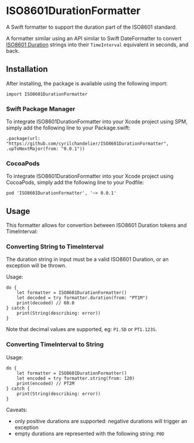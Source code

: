 # ISO8601DurationFormatter

A Swift formatter to support the duration part of the ISO8601 standard.

A formatter similar using an API similar to Swift DateFormatter to convert [ISO8601 Duration](https://en.wikipedia.org/wiki/ISO_8601#Durations) strings into their `TimeInterval` equivalent in seconds, and back.

## Installation

After installing, the package is available using the following import:

```
import ISO8601DurationFormatter
```

### Swift Package Manager

To integrate ISO8601DurationFormatter into your Xcode project using SPM, simply add the following line to your Package.swift:

```
.package(url: "https://github.com/cyrilchandelier/ISO8601DurationFormatter", .upToNextMajor(from: "0.0.1"))
```

### CocoaPods

To integrate ISO8601DurationFormatter into your Xcode project using CocoaPods, simply add the following line to your Podfile:

```
pod 'ISO8601DurationFormatter', '~> 0.0.1'
```

## Usage

This formatter allows for convertion between ISO8601 Duration tokens and TimeInterval:

### Converting String to TimeInterval

The duration string in input must be a valid ISO8601 Duration, or an exception will be thrown.

Usage:

```
do {
    let formatter = ISO8601DurationFormatter()
    let decoded = try formatter.duration(from: "PT1M")
    print(decoded) // 60.0
} catch {
    print(String(describing: error))
}
```

Note that decimal values are supported, eg: `P1.5D` or `PT1.123S`.

### Converting TimeInterval to String

Usage:

```
do {
    let formatter = ISO8601DurationFormatter()
    let encoded = try formatter.string(from: 120)
    print(encoded) // PT2M
} catch {
    print(String(describing: error))
}
```

Caveats:

- only positive durations are supported: negative durations will trigger an exception
- empty durations are represented with the following string: `P0D`
